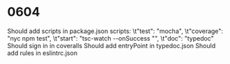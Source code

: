 # 0604
Should add scripts in package.json
scripts: 
\t"test": "mocha",
\t"coverage": "nyc npm test",
\t"start": "tsc-watch --onSuccess "",
\t"doc": "typedoc"
Should sign in in coveralls
Should add entryPoint in typedoc.json
Should add rules in eslintrc.json
